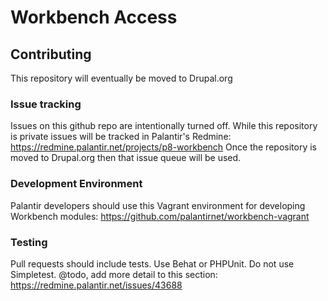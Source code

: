 # Workbench Access

## Contributing

This repository will eventually be moved to Drupal.org

### Issue tracking

Issues on this github repo are intentionally turned off.
While this repository is private issues will be tracked in Palantir's Redmine: https://redmine.palantir.net/projects/p8-workbench
Once the repository is moved to Drupal.org then that issue queue will be used.

### Development Environment

Palantir developers should use this Vagrant environment for developing Workbench modules: https://github.com/palantirnet/workbench-vagrant

### Testing

Pull requests should include tests. Use Behat or PHPUnit. Do not use Simpletest.
@todo, add more detail to this section: https://redmine.palantir.net/issues/43688


